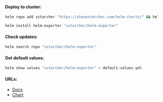 #### Deploy to cluster:
```bash
helm repo add sstarcher "https://shanestarcher.com/helm-charts/" && helm repo update
```
```bash
helm install helm-exporter "sstarcher/helm-exporter"
```

#### Check updates:
```bash
helm search repo "sstarcher/helm-exporter"
```

#### Get default values:
```bash
helm show values "sstarcher/helm-exporter" > default-values.yml
```

#### URLs:
- [Docs](https://github.com/sstarcher/helm-exporter/blob/master/README.md)
- [Chart](https://github.com/sstarcher/helm-exporter/tree/master/helm)
